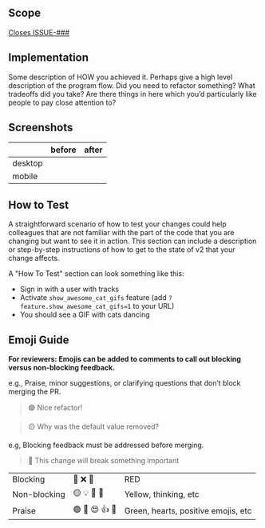 ## Scope

[Closes ISSUE-###](https://link-to-your-issue)

## Implementation

Some description of HOW you achieved it. Perhaps give a high level description of the program flow. Did you need to
refactor something? What tradeoffs did you take? Are there things in here which you’d particularly like people to pay
close attention to?

## Screenshots

|         | before | after |
| ------- | ------ | ----- |
| desktop |        |       |
| mobile  |        |       |

## How to Test

A straightforward scenario of how to test your changes could help colleagues that are not familiar with the part of the
code that you are changing but want to see it in action. This section can include a description or step-by-step
instructions of how to get to the state of v2 that your change affects.

A "How To Test" section can look something like this:

- Sign in with a user with tracks
- Activate `show_awesome_cat_gifs` feature (add `?feature.show_awesome_cat_gifs=1` to your URL)
- You should see a GIF with cats dancing

## Emoji Guide

**For reviewers: Emojis can be added to comments to call out blocking versus non-blocking feedback.**

e.g., Praise, minor suggestions, or clarifying questions that don’t block merging the PR.

> 🟢 Nice refactor!

> 🟡 Why was the default value removed?

e.g, Blocking feedback must be addressed before merging.

> 🔴 This change will break something important

| | | |
| --- | --- | --- |
| Blocking | 🔴 ❌ 🚨 | RED |
| Non-blocking | 🟡 💡 🤔 💭 | Yellow, thinking, etc |
| Praise | 🟢 💚 😍 👍 🙌 | Green, hearts, positive emojis, etc |
